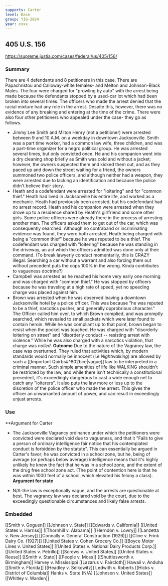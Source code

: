 ```yaml
---
supports: Carter
level: Base
group: YIG-2024
year: xxxx
---
```

## 405 U.S. 156

https://supreme.justia.com/cases/federal/us/405/156/

### Summary
There are 4 defendants and 8 petitioners in this case. There are Papachristou and Calloway-white females- and Melton and Johnson-Black Males. The four were charged for "prowling by auto" with the arrest being made because the defendants stopped by a used-car lot which had been broken into several times. The officers who made the arrest denied that the racial mixture had any role in the arrest. Despite this, however, there was no evidence of any breaking and entering at the time of the crime. There were also four other petitioners who appealed under the case- they go as follows.
* Jimmy Lee Smith and Milton Henry (not a petitioner) were arrested between 9 and 10 A.M. on a weekday in downtown Jacksonville. Smith was a part time worker, had a common law wife, three children, and was a part-time organizer for a negro political group. He was arrested several times, but only convicted once. He and his companion went into a dry cleaning shop briefly as Smith was cold and without a jacket; however, the owners suspected them and kicked them out, and as they paced up and down the street waiting for a friend, the owners summoned two police officers, and although neither had a weapon, they were arrested due to lacking an identification and because the police didn't believe their story.
* Heath and a codefendant were arrested for "loitering" and for "common thief." Heath had lived in Jacksonville his entire life, and worked as a mechanic. Heath had previously been arrested, but his codefendant had no arrest record. Heath and his companion were arrested when they drove up to a residence shared by Heath's girlfriend and some other girls. Some police officers were already there in the process of arresting another man. The officers asked them to get out of the car, which was consequently searched. Although no contraband or incriminating evidence was found, they were both arrested, Heath being charged with being a "common thief" because he was reputed to be a thief. The codefendant was charged with "loitering" because he was standing in the driveway, an act which the officers admitted was done only at their command. (To break lawyerly conduct momentarily, this is CRAZY illegal. Searching a car without a warrant and also forcing them out without precedent puts the cops 100% in the wrong. Kinda contributes to vagueness doctrine?)
* Campbell was arrested as he reached his home very early one morning and was charged with "common thief." He was stopped by officers because he was traveling at a high rate of speed, yet no speeding charge was placed against him.
* Brown was arrested when he was observed leaving a downtown Jacksonville hotel by a police officer. This was because "he was reputed to be a thief, narcotics pusher, and generally opprobrious character." The Officer called him over, to which Brown complied, and was promptly searched, which revealed to small packets which were later found to contain heroin. While he was compliant up to that point, brown began to resist when the pocket was touched.  He was charged with "disorderly loitering on street" and "disorderly conduct -- resisting arrest with violence." While he was also charged with a narcotics violation, that charge was _nolled_.
**Outcome**
	Due to the nature of the Vagrancy law, the case was overturned. They ruled that activities which, by modern standards would normally be innocent (i.e _Nightwalking_) are allowed by such a [[Important Quirbs#^802bce|vague]] law to be interpreted in a criminal manner. Such simple amenities of life like WALKING shouldn't be restricted by the law, and while there isn't technically a constitutional precedent, it's exceedingly dangerous to cast a wide enough net to catch any "loiterers".  It also puts the law more or less up to the discretion of the police officer who made the arrest. This gives the officer an unwarranted amount of power, and can result in exceedingly unjust arrests.
### Use 
**Argument for Carter
- The Jacksonville Vagrancy ordinance under which the petitioners were convicted were declared void due to vagueness, and that it "Fails to give a person of ordinary intelligence fair notice that his contemplated conduct is forbidden by the statute". This can essentially be argued in Carter's favor; he was convicted in a school zone, but he, being of average (or perhaps below average) intelligence means that it's highly unlikely he knew the fact that he was in a school zone, and the extent of the drug free school zone act. (The point of contention here is that he was within 1000 feet of a school, which elevated his felony a class).
**Argument for state**
* N/A-the law is exceptionally vague, and the arrests are questionable at best. The vagrancy law was declared void by the court, due to the exceedingly questionable circumstances and likely false arrests.
### Embedded

[[Smith v. Goguen]]
[[Johnson v. State]]
[[Edwards v. California]]
[[United States v. Harriss]]
[[Thornhill v. Alabama]]
[[Herndon v. Lowry]]
[[Lanzetta v. New Jersey]]
[[Connally v. General Construction (1926)]]
[[Cline v. Frink Dairy Co. (1927)]]
[[United States v. Cohen Grocery Co.]]
[[Boyce Motor Lines v. United States]]
[[United States v. National Dairy Products Corp.]]
[[United States v. Petrillo]]
[[Screws v. United States]]
[[United States v. Reese]]
[[Smith v. State]]
[[People v. Moss]]
[[Shuttlesworth v. Birmingham]]
Harvey v. Mississippi
[[Lazarus v. Faircloth]]
Hawaii v. Anduha
[[Smith v. Florida]]
[[Headley v. Selkowitz]]
Ledwith v. Roberts
[[Hicks v. District of Columbia]]
Hanks v. State (N/A)
[[Johnson v. United States]]
[[Whitley v. Warden]]